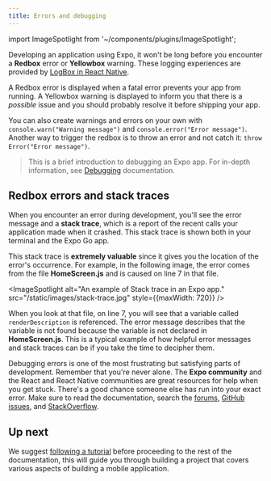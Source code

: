 ```yaml
---
title: Errors and debugging
---
```


import ImageSpotlight from '~/components/plugins/ImageSpotlight';

Developing an application using Expo, it won't be long before you encounter a **Redbox** error or **Yellowbox** warning. These logging experiences are provided by [LogBox in React Native](https://reactnative.dev/blog/2020/07/06/version-0.63).

A Redbox error is displayed when a fatal error prevents your app from running. A Yellowbox warning is displayed to inform you that there is a _possible_ issue and you should probably resolve it before shipping your app.

You can also create warnings and errors on your own with `console.warn("Warning message")` and `console.error("Error message")`. Another way to trigger the redbox is to throw an error and not catch it: `throw Error("Error message")`.

> This is a brief introduction to debugging an Expo app. For in-depth information, see [Debugging](/workflow/debugging) documentation.

## Redbox errors and stack traces

When you encounter an error during development, you'll see the error message and a **stack trace**, which is a report of the recent calls your application made when it crashed. This stack trace is shown both in your terminal and the Expo Go app.

This stack trace is **extremely valuable** since it gives you the location of the error's occurrence. For example, in the following image, the error comes from the file **HomeScreen.js** and is caused on line 7 in that file.

<ImageSpotlight alt="An example of Stack trace in an Expo app." src="/static/images/stack-trace.jpg" style={{maxWidth: 720}} />

When you look at that file, on line 7, you will see that a variable called `renderDescription` is referenced. The error message describes that the variable is not found because the variable is not declared in **HomeScreen.js**. This is a typical example of how helpful error messages and stack traces can be if you take the time to decipher them.

Debugging errors is one of the most frustrating but satisfying parts of development. Remember that you're never alone. The **Expo community** and the React and React Native communities are great resources for help when you get stuck. There's a good chance someone else has run into your exact error. Make sure to read the documentation, search the [forums](https://forums.expo.dev/), [GitHub issues](https://github.com/expo/expo/issues/), and [StackOverflow](https://stackoverflow.com/).

## Up next

We suggest [following a tutorial](/tutorial/introduction) before proceeding to the rest of the documentation, this will guide you through building a project that covers various aspects of building a mobile application.
